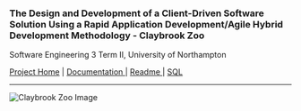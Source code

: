 ### The Design and Development of a Client-Driven Software Solution Using a Rapid Application Development/Agile Hybrid Development Methodology - Claybrook Zoo
Software Engineering 3 Term II, University of Northampton

<a href = "https://github.com/diwaslamsal/ClaybrookZoo">Project Home</a> | <a href = "https://diwaslamsal.github.io/ClaybrookZoo/18406547-diwas-lamsal-claybrook-zoo-report.pdf" target="_blank"> Documentation </a> | <a href = "https://diwaslamsal.github.io/ClaybrookZoo/readme.txt" target="_blank"> Readme </a> | <a href = "https://diwaslamsal.github.io/ClaybrookZoo/zooassignment.sql" target="_blank"> SQL </a>

<hr>

![Claybrook Zoo Image](https://diwaslamsal.github.io/ClaybrookZoo/ZooAssignment/claybrook2.png)




